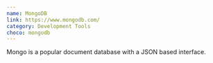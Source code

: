 ```yaml
---
name: MongoDB
link: https://www.mongodb.com/
category: Development Tools
choco: mongodb
---
```


Mongo is a popular document database with a JSON based interface.